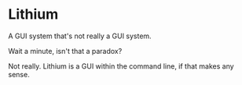 Lithium
=======

A GUI system that's not really a GUI system.

Wait a minute, isn't that a paradox?

Not really. Lithium is a GUI within the command line, if that makes any sense.
